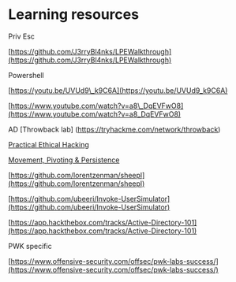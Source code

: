 # Learning resources
Priv Esc

[https://github.com/J3rryBl4nks/LPEWalkthrough](https://github.com/J3rryBl4nks/LPEWalkthrough)

Powershell

[https://youtu.be/UVUd9\_k9C6A](https://youtu.be/UVUd9_k9C6A)

[https://www.youtube.com/watch?v=a8\_DqEVFwO8](https://www.youtube.com/watch?v=a8_DqEVFwO8)

AD
[Throwback lab] (https://tryhackme.com/network/throwback)

[Practical Ethical Hacking](https://academy.tcm-sec.com/p/practical-ethical-hacking-the-complete-course)

[Movement, Pivoting & Persistence](https://academy.tcm-sec.com/p/movement-pivoting-and-persistence-for-pentesters-and-ethical-hackers)

[https://github.com/lorentzenman/sheepl](https://github.com/lorentzenman/sheepl)

[https://github.com/ubeeri/Invoke-UserSimulator](https://github.com/ubeeri/Invoke-UserSimulator)

[https://app.hackthebox.com/tracks/Active-Directory-101](https://app.hackthebox.com/tracks/Active-Directory-101)


PWK specific

[https://www.offensive-security.com/offsec/pwk-labs-success/](https://www.offensive-security.com/offsec/pwk-labs-success/)
